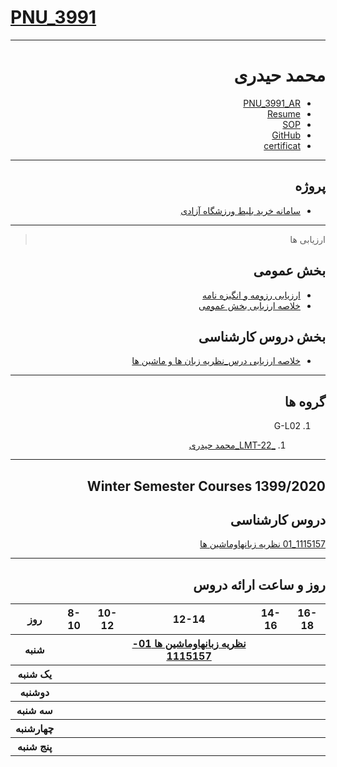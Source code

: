 # [PNU_3991](https://github.com/AliRazavi-edu/PNU_3991#TOC)


<div dir="rtl">
   
----------

# محمد حیدری
- [PNU_3991_AR](https://github.com/MohammadHeydari22/PNU_3991_AR)
- [Resume](https://mohammadheydari22.github.io/CVE/) 
- [SOP](https://github.com/MohammadHeydari22/SOP)
- [GitHub](https://github.com/MohammadHeydari22)
- [certificat](https://mohammadheydari22.github.io/PNU_3991_AR/sololearn.jpg)
-----------------


## پروژه
- [سامانه خرید بلیط ورزشگاه آزادی](https://github.com/talaazizi/PNU_3991_AR/blob/main/Project.pdf)

------------------
> ارزیابی ها

##  بخش عمومی
- [ارزیابی رزومه و انگیزه نامه](https://github.com/talaazizi/PNU_3991_AR/blob/main/_General/MH_CV_CheckList_AR_3991.pdf)
- [خلاصه ارزیابی بخش عمومی](https://github.com/talaazizi/PNU_3991_AR/blob/main/_General/MH_GeneralSection_CheckList_AR_3991.pdf)

##  بخش دروس کارشناسی
- [خلاصه ارزیابی درس_نظریه زبان ها و ماشین ها](https://github.com/talaazizi/PNU_3991_AR/blob/main/Languages-and-Machines/SA_Theory-of-Languages-and-Machines_CheckList_AR_3991.pdf)

------------------
## گروه ها

1. G-L02

   1. [_LMT-22_محمد حیدری](https://github.com/AliRazavi-edu/PNU_3991/tree/master/_BSc/Theory-of-Languages-and-Machines/_1115157_01/22_محمد%20حيدري)


-----------------


## Winter Semester Courses 1399/2020

## دروس کارشناسی

[1115157_01 نظريه زبانهاوماشين ها](https://github.com/AliRazavi-edu/PNU_3991/tree/master/_BSc/Theory-of-Languages-and-Machines)

-----------------
## روز و ساعت ارائه دروس

<table style="width:100%">
  <tr>
    <th >16-18</th>
    <th >14-16</th>
    <th >12-14</th>
    <th>10-12</th>
    <th>8-10</th>
    <th>روز</th>
   </tr>
  <tr>
    <th ></th>
    <th ><a </a></th>
    <th ><a href="https://github.com/AliRazavi-edu/PNU_3991/tree/master/_BSc/Theory-of-Languages-and-Machines">نظريه زبانهاوماشين ها 01-1115157</a></th>
    <th></th>
    <th></th>
    <th>شنبه</th>
  </tr>
   <tr>
    <th ></th>
    <th ></th>
    <th></th>
    <th></th>
    <th ></th>
    <th>یک شنبه</th>
  </tr>
   <tr>
     <th ><a </a> </th>
     <th ><a </a></th>
     <th><a </a></th>
     <th><a </a></th>
    <th ></th>   
    <th>دوشنبه</th>
  </tr>
   <tr>
    <th ></th>
    <th ></th>
    <th></th>
    <th></th>
    <th ></th>
    <th>سه شنبه</th>
  </tr>
   <tr>
    <th ></th>
    <th ></th>
    <th></th>
    <th></th>
     <th ><a </a></th>
    <th>چهارشنبه</th>
  </tr>
   <tr>
    <th ></th>
     <th ><a  </a></th>
     <th ><a </a></th>
     <th><a  </a></th>
    <th><a </a></th>
    <th>پنج شنبه</th>
  </tr>
</table>
